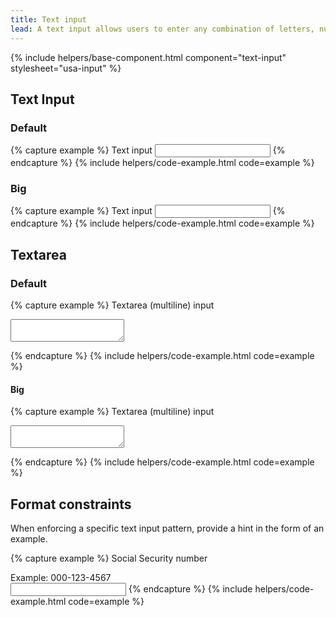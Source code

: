 ```yaml
---
title: Text input
lead: A text input allows users to enter any combination of letters, numbers, or symbols. Text input boxes can span single or multiple lines.
---
```


{% include helpers/base-component.html component="text-input" stylesheet="usa-input" %}

## Text Input

### Default

{% capture example %}
<label for="fd85" class="usa-label">Text input</label>
<input id="fd85" type="text" class="usa-input">
{% endcapture %}
{% include helpers/code-example.html code=example %}

### Big

{% capture example %}
<label for="tlkx" class="usa-label">Text input</label>
<input id="tlkx" type="text" class="usa-input usa-input--big">
{% endcapture %}
{% include helpers/code-example.html code=example %}

## Textarea

### Default

{% capture example %}
<label for="e8c5" class="usa-label">Textarea (multiline) input</label>
<textarea id="e8c5" type="text" class="usa-textarea"></textarea>
{% endcapture %}
{% include helpers/code-example.html code=example %}

#### Big

{% capture example %}
<label for="p8n0" class="usa-label">Textarea (multiline) input</label>
<textarea id="p8n0" type="text" class="usa-textarea usa-textarea--big"></textarea>
{% endcapture %}
{% include helpers/code-example.html code=example %}

## Format constraints

When enforcing a specific text input pattern, provide a hint in the form of an example.

{% capture example %}
<label for="kvgx" class="usa-label">Social Security number</label>
<div id="kvgx-hint" class="usa-hint">Example: 000-123-4567</div>
<input id="kvgx" type="text" class="usa-input" aria-describedby="kvgx-hint" pattern="^\d{3}-?\d{2}-?\d{4}$">
{% endcapture %}
{% include helpers/code-example.html code=example %}
